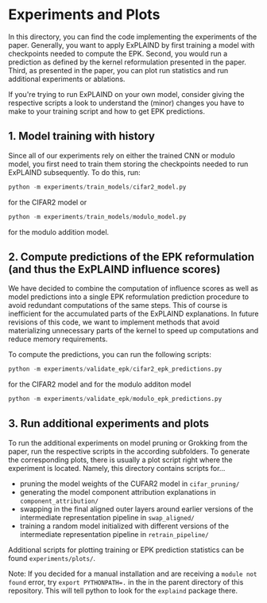 # Experiments and Plots
In this directory, you can find the code implementing the experiments of the paper. Generally, you want to apply ExPLAIND by first training a model with checkpoints needed to compute the EPK. Second, you would run a prediction as defined by the kernel reformulation presented in the paper. Third, as presented in the paper, you can plot run statistics and run additional experiments or ablations.

If you're trying to run ExPLAIND on your own model, consider giving the respective scripts a look to understand the (minor) changes you have to make to your training script and how to get EPK predictions.

## 1. Model training with history

Since all of our experiments rely on either the trained CNN or modulo model, you first need to train them storing the checkpoints needed to run ExPLAIND subsequently. To do this, run:

```python
python -m experiments/train_models/cifar2_model.py
```

for the CIFAR2 model or

```python
python -m experiments/train_models/modulo_model.py
```

for the modulo addition model.

## 2. Compute predictions of the EPK reformulation (and thus the ExPLAIND influence scores)

We have decided to combine the computation of influence scores as well as model predictions into a single EPK reformulation prediction procedure to avoid redundant computations of the same steps. This of course is inefficient for the accumulated parts of the ExPLAIND explanations. In future revisions of this code, we want to implement methods that avoid materializing unnecessary parts of the kernel to speed up computations and reduce memory requirements.

To compute the predictions, you can run the following scripts:


```python
python -m experiments/validate_epk/cifar2_epk_predictions.py
```

for the CIFAR2 model and for the modulo additon model

```python
python -m experiments/validate_epk/modulo_epk_predictions.py
```

## 3. Run additional experiments and plots

To run the additional experiments on model pruning or Grokking from the paper, run the respective scripts in the according subfolders. To generate the corresponding plots, there is usually a plot script right where the experiment is located. Namely, this directory contains scripts for...

- pruning the model weights of the CUFAR2 model in `cifar_pruning/`
- generating the model component attribution explanations in `component_attribution/`
- swapping in the final aligned outer layers around earlier versions of the intermediate representation pipeline in `swap_aligned/`
- training a random model initialized with different versions of the intermediate representation pipeline in `retrain_pipeline/`

Additional scripts for plotting training or EPK prediction statistics can be found `experiments/plots/`.

Note: If you decided for a manual installation and are receiving a `module not found` error, try `export PYTHONPATH=.` in the in the parent directory of this repository. This will tell python to look for the `explaind` package there. 

